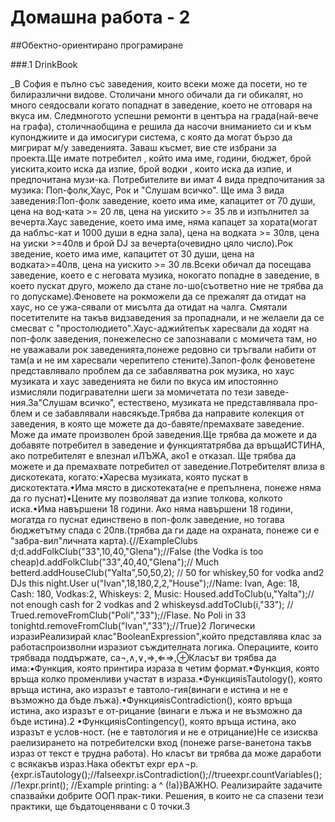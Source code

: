 ﻿# Домашна работа - 2
##Обектно-ориентирано програмиране

###.1 DrinkBook

_В София е пълно със заведения, които всеки може да посети, 
но те билиразлични видове. Столичани много обичали да ги обикалят, 
но много сеядосвали когато попаднат в заведение, което не отговаря 
на вкуса им. Следмногото успешни ремонти в центъра на града(най-вече 
на графа), столичнаобщина е решила да насочи вниманието си и към 
купонджиите и да имосигури система, с която да могат бързо да мигрират 
м/у заведенията. Заваш късмет, вие сте избрани за проекта.Ще имате потребител
, който има име, години, бюджет, брой уискита,които иска да изпие, брой водки
, които иска да изпие, и предпочитана музи-ка. Потребителите ви имат 
4 вида предпочитания за музика: Поп-фолк,Хаус, Рок и "Слушам всичко".
Ще има 3 вида заведения:Поп-фолк заведение, което има име, капацитет от 70 души, цена на вод-ката >= 20 лв, цена на уискито >= 35 лв и изпълнител за вечерта.Хаус заведение, което има име, няма капацет за хората(могат да наблъс-кат и 1000 души в една зала), цена на водката >= 30лв, цена на уиски >=40лв и брой DJ за вечерта(очевидно цяло число).Рок зведение, което има име, капацитет от 30 души, цена на водката>=40лв, цена на уискито >= 30 лв.Всеки обичал да посещава заведение, което е с неговата музика, нокогато попадне в заведение, в което пускат друго, можело да стане ло-шо(съответно ние не трябва да го допускаме).Феновете на рокможели да се прежалят да отидат на хаус, но се ужа-сявали от мисълта да отидат на чалга. Смятали посетителите на такъв видзаведения за пропаднали, и не желаели да се смесват с "простолюдието".Хаус-аджийтепък харесвали да ходят на поп-фолк заведения, понежелесно се запознавали с момичета там, но не уважавали рок заведенията,понеже редовно си тръгвали набити от там(а и не им харесвали черепитепо стените).Запоп-фолк феноветене представлявало проблем да се забавляватна рок музика, но хаус музиката и хаус заведенията не били по вкуса им ипостоянно измисляли подигравателни шеги за момичетата по тези заведе-ния.За"Слушам всичко", естествено, музиката не представлявала про-блем и се забавлявали навсякъде.Трябва да направите колекция от заведения, в която ще можете да до-бавяте/премахвате заведение. Може да имате произволен брой заведения.Ще трябва да можете и да добавяте потребител в заведение и функциятатрябва да връщаИСТИНА, ако потребителят е влезнал иЛЪЖА, ако1
е отказал. Ще трябва да можете и да премахвате потребител от заведение.Потребителят влиза в дискотеката, когато:•Харесва музиката, която пускат в дискотектата.•Има място в дискотеката(не е препълнена, понеже няма да го пуснат)•Цените му позволяват да изпие толкова, колкото иска.•Има навършени 18 години. Ако няма навършени 18 години, могатда го пуснат единствено в поп-фолк заведение, но тогава бюджетътму спада с 20лв.(трябва да ги даде на охраната, понеже си е "забра-вил"личната карта).{//ExampleClubs d;d.addFolkClub("33",10,40,"Glena");//False (the Vodka is too cheap)d.addFolkClub("33",40,40,"Glena");// Much betterd.addHouseClub("Yalta",50,50,2); // 50 for whiskey,50 for vodka and2 DJs this night.User u("Ivan",18,180,2,2,"House");//Name: Ivan, Age: 18, Cash: 180, Vodkas:2, Whiskeys: 2, Music: Housed.addToClub(u,"Yalta");// not enough cash for 2 vodkas and 2 whiskeysd.addToClub(i,"33"); // Trued.removeFromClub("Poli","33");//Flase. No Poli in 33 tonightd.removeFromClub("Ivan","33");//True}2  Логически изразиРеализирай клас"BooleanExpression",който представлява клас за работаспроизволни изразиот съждителната логика. Операциите, които трябвада поддържате, са¬,∧,∨,⇒,⇐⇒,⊕Класът ви трябва да има:•Функция, която принтира израза в четим формат.•Функция, която връща колко променливи участат в израза.•ФункцияisTautology(), която връща истина, ако изразът e тавтоло-гия(винаги е истина и не е възможно да бъде лъжа).•ФункцияisContradiction(), която връща истина, ако изразът е от-рицание (винаги е лъжа и не възможно да бъде истина).2
•ФункцияisContingency(), която връща истина, ако изразът е услов-ност. (не е тавтология и не е отрицание)Не се изисква раелизирането на потребителски вход (понеже parse-ванетона такъв израз от текст е трудна работа). Но класът ви трябва да може даработи с всякакъв израз.Нака обектът expr еp∧¬p.{expr.isTautology();//falseexpr.isContradiction();//trueexpr.countVariables(); //1expr.print(); //Example printing: a ^ (!a)}ВАЖНО. Реализирайте задачите спазвайки добрите ООП прак-тики. Решения, в които не са спазени тези практики, ще бъдатоценявани с 0 точки.3
